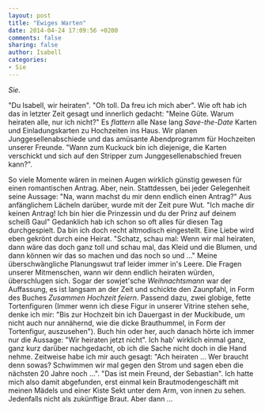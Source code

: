 ```yaml
---
layout: post
title: "Ewiges Warten"
date: 2014-04-24 17:09:56 +0200
comments: false
sharing: false
author: Isabell
categories:
- Sie
---
```


*Sie.*  

"Du Isabell, wir heiraten". "Oh toll. Da freu ich mich aber". Wie oft hab ich das in letzter Zeit gesagt und innerlich gedacht: "Meine Güte. Warum heiraten alle, nur ich nicht?" Es *flattern* alle Nase lang *Save-the-Date* Karten und Einladungskarten zu Hochzeiten ins Haus. Wir planen Junggesellenabschiede und das amüsante Abendprogramm für Hochzeiten unserer Freunde. "Wann zum Kuckuck bin ich diejenige, die Karten verschickt und sich auf den Stripper zum Junggesellenabschied freuen kann?".

<!-- more -->

So viele Momente wären in meinen Augen wirklich günstig gewesen für einen romantischen Antrag. Aber, nein. Stattdessen, bei jeder Gelegenheit seine Aussage: "Na, wann machst du mir denn endlich einen Antrag?" Aus anfänglichem Lächeln darüber, wurde mit der Zeit pure Wut. "Ich mache dir keinen Antrag! Ich bin hier die Prinzessin und du der Prinz auf deinem scheiß Gaul" Gedanklich hab ich schon so oft alles für diesen Tag durchgespielt. Da bin ich doch recht altmodisch eingestellt. Eine Liebe wird eben gekrönt durch eine Heirat. "Schatz, schau mal: Wenn wir mal heiraten, dann wäre das doch ganz toll und schau mal, das Kleid und die Blumen, und dann können wir das so machen und das noch so und ..." Meine überschwängliche Planungswut traf leider immer in's Leere. Die Fragen unserer Mitmenschen, wann wir denn endlich heiraten würden, überschlugen sich. Sogar der sowjet'sche *Weihnachtsmann* war der Auffassung, es ist langsam an der Zeit und schickte den Zaunpfahl, in Form des Buches *Zusammen Hochzeit feiern*. Passend dazu, zwei globige, fette Tortenfiguren (Immer wenn ich diese Figur in unserer Vitrine stehen sehe, denke ich mir: "Bis zur Hochzeit bin ich Dauergast in der Muckibude, um nicht auch nur annähernd, wie die dicke Brauthummel, in Form der Tortenfigur, auszusehen"). Buch hin oder her, auch danach hörte ich immer nur die Aussage: "Wir heiraten jetzt nicht". Ich hab' wirklich einmal ganz, ganz kurz darüber nachgedacht, ob ich die Sache nicht doch in die Hand nehme. Zeitweise habe ich mir auch gesagt: "Ach heiraten ... Wer braucht denn sowas? Schwimmen wir mal gegen den Strom und sagen eben die nächsten 20 Jahre noch ...". "Das ist mein Freund, der Sebastian". Ich hatte mich also damit abgefunden, erst einmal kein Brautmodengeschäft mit meinen Mädels und einer Kiste Sekt unter dem Arm, von innen zu sehen. Jedenfalls nicht als zukünftige Braut. Aber dann ...
